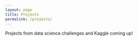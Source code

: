 ```yaml
---
layout: page
title: Projects
permalink: /projects/
---
```


Projects from data science challenges and Kaggle coming up!
